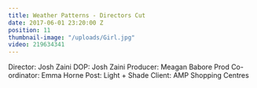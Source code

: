```yaml
---
title: Weather Patterns - Directors Cut
date: 2017-06-01 23:20:00 Z
position: 11
thumbnail-image: "/uploads/Girl.jpg"
video: 219634341
---
```


Director: Josh Zaini
DOP: Josh Zaini
Producer: Meagan Babore
Prod Co-ordinator: Emma Horne
Post: Light + Shade
Client: AMP Shopping Centres